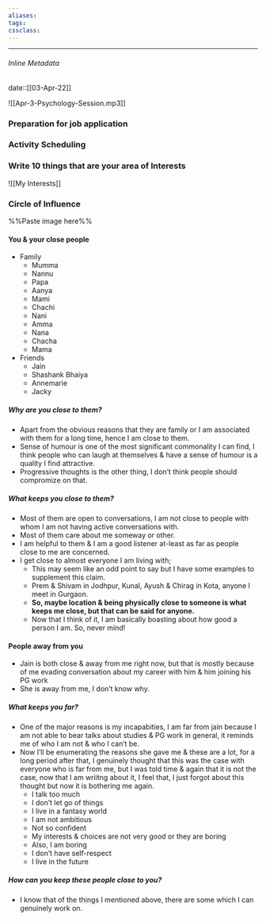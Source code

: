 ```yaml
---
aliases:
tags: 
cssclass:
---
```

---

###### Inline Metadata
date::[[03-Apr-22]]

![[Apr-3-Psychology-Session.mp3]]
### Preparation for job application
### Activity Scheduling
### Write 10 things that are your area of Interests 
![[My Interests]]


### Circle of Influence
%%Paste image here%%

#### You & your close people
- Family
	- Mumma
	- Nannu
	- Papa
	- Aanya
	- Mami
	- Chachi
	- Nani
	- Amma
	- Nana
	- Chacha
	- Mama
- Friends
	- Jain
	- Shashank Bhaiya
	- Annemarie
	- Jacky
##### Why are you close to them?
- Apart from the obvious reasons that they are family or I am associated with them for a long time, hence I am close to them.
- Sense of humour is one of the most significant commonality I can find, I think people who can laugh at themselves & have a sense of humour is a quality I find attractive.
- Progressive thoughts is the other thing, I don’t think people should compromize on that.
##### What keeps you close to them?
- Most of them are open to conversations, I am not close to people with whom I am not having active conversations with.
- Most of them care about me someway or other.
- I am helpful to them & I am a good listener at-least as far as people close to me are concerned.
- I get close to almost everyone I am living with;
	- This may seem like an odd point to say but I have some examples to supplement this claim.
	- Prem & Shivam in Jodhpur, Kunal, Ayush & Chirag in Kota, anyone I meet in Gurgaon.
	- **So, maybe location & being physically close to someone is what keeps me close, but that can be said for anyone.**
	- Now that I think of it, I am basically boasting about how good a person I am. So, never mind! 
#### People away from you
- Jain is both close & away from me right now, but that is mostly because of me evading conversation about my career with him & him joining his PG work
- She is away from me, I don’t know why.
##### What keeps you far?
- One of the major reasons is my incapabities, I am far from jain because I am not able to bear talks about studies & PG work in general, it reminds me of who I am not & who I can’t be.
- Now I’ll be enumerating the reasons she gave me & these are a lot, for a long period after that, I genuinely thought that this was the case with everyone who is far from me, but I was told time & again that it is not the case, now that I am wriitng about it, I feel that, I just forgot about this thought but now it is bothering me again.
	- I talk too much
	- I don’t let go of things
	- I live in a fantasy world
	- I am not ambitious
	- Not so confident
	- My interests & choices are not very good or they are boring
	- Also, I am boring
	- I don’t have self-respect
	- I live in the future
##### How can you keep these people close to you?
- I know that of the things I mentioned above, there are some which I can genuinely work on.
